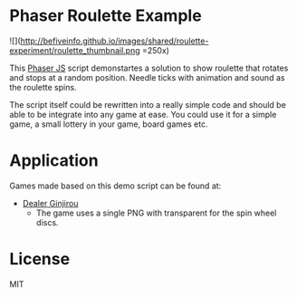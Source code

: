 # Phaser Roulette Example

![](http://befiveinfo.github.io/images/shared/roulette-experiment/roulette_thumbnail.png =250x)

This [Phaser JS](https://phaser.io/) script demonstartes a solution to show roulette that rotates and stops at a random position. Needle ticks with animation and sound as the roulette spins.

The script itself could be rewritten into a really simple code and should be able to be integrate into any game at ease. You could use it for a simple game, a small lottery in your game, board games etc.

# Application
Games made based on this demo script can be found at:
- [Dealer Ginjirou](http://play.befive.info/dealer-ginjirou/)
  - The game uses a single PNG with transparent for the spin wheel discs.

# License
MIT
